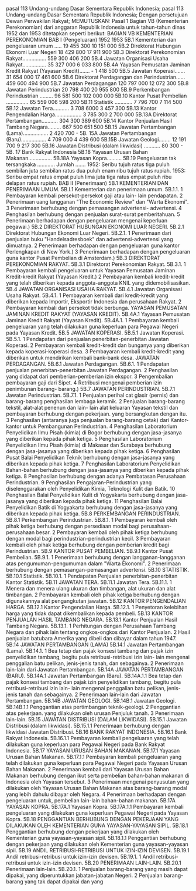  pasal 113 Undang-undang Dasar Sementara Republik Indonesia; pasal 113 Undang-undang Dasar Sementara Republik Indonesia; Dengan persetujuan Dewan Perwakilan Rakyat;
MEMUTUSKAN:
 Pasal 1 Bagian VB (Kementerian Perekonomian) dari anggaran Republik Indonesia untuk tahun-tahun dinas 1952 dan 1953 ditetapkan seperti berikut: BAGIAN VB KEMENTERIAN PEREKONOMIAN BAB I (Pengeluaran) 1952 1953 5B.1 Kementerian dan pengeluaran umum ..... 19 455 300 10 151 000 5B.2 Direktorat Hubungan Ekonomi Luar Negeri 18 429 800 17 911 900 5B.3 Direktorat Perekonomian Rakyat................ 559 300 406 200 5B.4 Jawatan Organisasi Usaha Rakyat................ 35 327 000 6 033 800 5B.4A Yayasan Pemusatan Jaminan Kredit Rakyat (Yayasan Kredit)....... - 1 418 500 5B.5 Jawatan Koperasi....... 31 654 000 17 461 600 5B.6 Direktorat Perdagangan dan Perindustrian...... 459 600 494 900 5B.7 Jawatan Perdagangan 120 797 000 12 072 300 5B.8 Jawatan Perindustrian 20 798 400 20 955 800 5B.9 Perkembangan Perindustrian ......... 96 581 500 102 000 000 5B.10 Kantor Pusat Pembelian ............... 65 559 006 598 200 5B.11 Statistik ............ 7 796 700 7 114 500 5B.12 Jawatan Tera........... 3 708 6000 3 457 300 5B.13 Kantor Pengendalian Harga.................. 3 785 300 2 700 000 5B.13A Direktorat Pertambangan........... 304 300 389 600 5B.14 Kantor Penjualan Hasil Tambang Negara......... 667 500 651 500 5B.15 Jawatan Pertambangan (Lama)................. 2 420 700 - 5B. 15A Jawatan Pertambangan (Baru)................. 4 709 000 4 439 600 5B.15B Jawatan Geologi........ 12 191 700 9 217 300 5B.16 Jawatan Distribusi (dalam likwidasi) ........... 80 300 - 5B. 17 Bank Rakyat Indonesia 5B.18 Yayasan Urusan Bahan Makanan................ 5B.18A Yayasan Kopra.......... 5B.19 Pengeluaran tak tersangkaka ............ Jumlah ....... 1952: Seribu tujuh ratus tiga puluh sembilan juta sembilan ratus dua puluh enam ribu tujuh ratus rupiah. 1953: Seribu empat ratus empat puluh lima juta tiga ratus empat puluh ribu delapan ratus rupiah. BAB II (Penerimaan) 5B.1 KEMENTERIAN DAN PENERIMAAN UMUM. 5B.I.1 Kementerian dan penerimaan umum. 5B.1.1. 1 Pembayaran kembali persekot-persekot gaji atau lain- lain pendapatan. 2 Penerimaan uang langganan "The Economic Review" dan "Warta Ekonomi". 3 Penerimaan berhubung dengan pemasangan advertensi- advertensi. 4 Penghasilan berhubung dengan penjualan surat-surat pemberitahuan. 5 Penerimaan berhadapan dengan pengeluaran mengenai keperluan pegawai.) 5B.2 DIREKTORAT HUBUNGAN EKONOMI LUAR NEGERI. 5B.2.1 Direktorat Hubungan Ekonomi Luar Negeri. 5B.2.1. 1 Penerimaan dari penjualan buku "Handelsadresboek" dan advertensi-advertensi yang dimuatnya. 2 Penerimaan berhadapan dengan pengeluaran guna kantor Perlengkapan di New York.) 3 Penerimaan berhadapan dengan pengeluaran guna kantor Pusat Pembelian di Amsterdam.) 5B.3 DIREKTORAT PEREKONOMIAN RAKYAT. 5B.3.1 Direktorat Perekonomian Rakyat. 5B.3.1. 1 Pembayaran kembali pengeluaran untuk Yayasan Pemusatan Jaminan Kredit-kredit Rakyat (Yayasan Kredit.) 2 Pembayaran kembali kredit-kredit yang telah diberikan kepada anggota-anggota KNIL yang didemobilisasikan. 5B.4 JAWATAN ORGANISASI USAHA RAKYAT. 5B.4.1 Jawatan Organisasi Usaha Rakyat. 5B.4.1. 1 Pembayaran kembali dari kredit-kredit yang diberikan kepada Importir, Eksportir Indonesia dan perusahaan Rakyat. 2 Pembayaran kembali dari persekot tidak berbunga. YAYASAN PEMUSATAN JAMINAN KREDIT RAKYAT (YAYASAN KREDIT). 5B.4A.1 Yayasan Pemusatan Jaminan Kredit Rakyat (Yayasan Kredit). 5B.4A.1. 1 Pembayaran kembali pengeluaran yang telah dilakukan guna keperluan para Pegawai Negeri pada Yayasan Kredit. 5B.5 JAWATAN KOPERASI. 5B.5.1 Jawatan Koperasi. 5B.5.1. 1 Pendapatan dari penjualan penerbitan-penerbitan Jawatan Koperasi. 2 Pembayaran kembali kredit-kredit dan bunganya yang diberikan kepada koperasi-koperasi desa. 3 Pembayaran kembali kredit-kredit yang diberikan untuk mendirikan kembali bank-bank desa. JAWATAN PERDAGANGAN. 5B.6.1 Jawatan Perdagangan. 5B.6.1. 1 Pendapatan penjualan penerbitan-penerbitan Jawatan Perdagangan. 2 Penghasilan yang didapat dari pemberian-pemberian izin ekspor. 3 Pengembalian pembayaran gaji dari Sipet. 4 Retribusi mengenai pemberian izin penimbunan barang- barang.) 5B.7 JAWATAN PERINDUSTRIAN. 5B.7.1 Jawatan Perindustrian. 5B.7.1. 1 Penjualan perihal cat glasir (pernis) dan barang-barang penghasilan lembaga keramik. 2 Penjualan barang-barang tekstil, alat-alat penenun dan lain- lain alat keluaran Yayasan tekstil dan pembayaran berhubung dengan pekerjaan. yang bersangkutan dengan itu. 3 Penghasilan (antaranya juga penjualan barang-barang cetak) dari Kantor-kantor untuk Pembangunan Perindustrian. 4 Penghasilan Laboratorium Penyelidikan Ilmu Pisah (kimia) di Bogor berhubung dengan jasa-jasanya yang diberikan kepada pihak ketiga. 5 Penghasilan Laboratorium Penyelidikan Ilmu Pisah (kimia) di Makasar dan Surabaya berhubung dengan jasa-jasanya yang diberikan kepada pihak ketiga. 6 Penghasilan Pusat Balai Penyelidikan Teknik berhubung dengan jasa-jasanya yang diberikan kepada pihak ketiga. 7 Penghasilan Laboratorium Penyelidikan Bahan-bahan berhubung dengan jasa-jasanya yang diberikan kepada pihak ketiga. 8 Penghasilan berhubung dengan adanya Pembatasan Perusahaan Perindustrian. 9 Penghasilan Pengajaran-Perindustrian yang diselenggarakan oleh Penyelidikan Kimia, Teknologi Kulit dan Batik. 10 Penghasilan Balai Penyelidikan Kulit di Yogyakarta berhubung dengan jasa-jasanya yang diberikan kepada pihak ketiga. 11 Penghasilan Balai Penyelidikan Batik di Yogyakarta berhubung dengan jasa-jasanya yang diberikan kepada pihak ketiga. 5B.8 PERKEMBANGAN PERINDUSTRIAN. 5B.8.1 Perkembangan Perindustrian. 5B.8.1. 1 Pembayaran kembali oleh pihak ketiga berhubung dengan persediaan modal bagi perusahaan-perusahaan besar. 2 Pembayaran kembali oleh pihak ketiga berhubung dengan modal bagi perindustrian-perindustrian kecil. 3 Pembayaran kembali oleh pihak ketiga berhubung dengan pemberian kredit bagi Perindustrian. 5B.9 KANTOR PUSAT PEMBELIAN. 5B.9.1 Kantor Pusat Pembelian. 5B.9.1. 1 Penerimaan berhubung dengan langganan-langganan atas pengumuman-pengumuman dalam "Warta Ekonomi". 2 Penerimaan berhubung dengan pemasangan-pemasangan advertensi. 5B.10 STATISTIK. 5B.10.1 Statistik. 5B.10.1. 1 Pendapatan Penjualan penerbitan-penerbitan Kantor Statistik. 5B.11 JAWATAN TERA. 5B.11.1 Jawatan Tera. 5B.11.1. 1 Menera dan menera ulang ukuran dan timbangan, alat ukuran dan alat timbangan. 2 Pembayaran kembali oleh pihak ketiga berhubung dengan digunakannya alat pengangkutan jawatan. 5B.12 KANTOR PENGENDALIAN HARGA. 5B.12.1 Kantor Pengendalian Harga. 5B.12.1. 1 Penyetoran kelebihan harga yang tidak dapat dikembalikan kepada pembeli. 5B.13 KANTOR PENJUALAN HASIL TAMBANG NEGARA. 5B.13.1 Kantor Penjualan Hasil Tambang Negara. 5B.13.1. 1 Perhitungan dengan Perusahaan Tambang Negara dan pihak lain tentang ongkos-ongkos dari Kantor Penjualan. 2 Hasil penjualan batubara Amerika yang dibeli dan dibayar dalam tahun 1947. 5B.14 JAWATAN PERTAMBANGAN (LAMA) 5B.14.1 Jawatan Pertambangan (Lama). 5B.14.1. 1 Bea tetap dan pajak konsesi tambang dan pajak izin penyelidikan tambang, begitu pula retribusi-retribusi izin lain- lain mengenai penggalian batu pelikan, jenis-jenis tanah, dan sebagainya. 2 Penerimaan lain-lain dari Jawatan Pertambangan. 5B.14A JAWATAN PERTAMBANGAN (BARU). 5B.14A.1 Jawatan Pertambangan (Baru). 5B.14A.1.1 Bea tetap dan pajak konsesi tambang dan pajak izin penyelidikan tambang, begitu pula retribusi-retribusi izin lain- lain mengenai penggalian batu pelikan, jenis-jenis tanah dan sebagainya. 2 Penerimaan lain-lain dari Jawatan Pertambangan. 5B.14B JAWATAN GEOLOGI. 5B.14B.1 Jawatan Geologi. 5B.14B.1.1 Penggantian atas pertimbangan teknik-geologi. 2 Penggantian atas pekerjaan. yang dilakukan oleh urusan Penjuluk tanah. 3 Penerimaan lain-lain. 5B.15 JAWATAN DISTRIBUSI (DALAM LIKWIDASI). 5B.15.1 Jawatan Distribusi (dalam likwidasi). 5B.15.1.1 Penerimaan berhubung dengan likwidasi Jawatan Distribusi. 5B.16 BANK RAKYAT INDONESIA. 5B.16.1 Bank Rakyat Indonesia. 5B.16.1.1 Pembayaran kembali pengeluaran yang telah dilakukan guna keperluan para Pegawai Negeri pada Bank Rakyat Indonesia. 5B.17 YAYASAN URUSAN BAHAN MAKANAN. 5B.17.1 Yayasan Urusan Bahan Makanan. 5B.17.1.1 Pembayaran kembali pengeluaran yang telah dilakukan guna keperluan para Pegawai Negeri pada Yayasan Urusan Bahan Makanan. 2 Penerimaan kembali dari Yayasan Urusan Bahan Makanan berhubung dengan ikut serta pembelian bahan-bahan makanan di Indonesia oleh Yayasan tersebut. 3 Penerimaan mengenai penyusutan yang dilakukan oleh Yayasan Urusan Bahan Makanan atas barang-barang modal yang lebih dahulu dibayar oleh Negara. 4 Penerimaan berhadapan dengan pengeluaran untuk, pembelian lain-lain bahan-bahan makanan. 5B.17A YAYASAN KOPRA. 5B.17A.1 Yayasan Kopra. 5B.17A.1.1 Pembayaran kembali pengeluaran yang dilakukan guna keperluan Pegawai Negeri pada Yayasan Kopra. 5B.18 PENGGANTIAN BERHUBUNG DENGAN PEKERJAAN YANG DILAKUKAN OLEH KEMENTERIAN GUNA YAYASAN-YAYASAN SIPIL. 5B.18.1 Penggantian berhubung dengan pekerjaan yang dilakukan oleh Kementerian guna yayasan-yayasan sipil. 5B.18.1.1 Penggantian berhubung dengan pekerjaan yang dilakukan oleh Kementerian guna yayasan-yayasan sipil. 5B.19 ANDIL RETRIBUSI-RETRIBUSI UNTUK IZIN-IZIN DEVISEN. 5B.19.1 Andil retribusi-retribusi untuk izin-izin devisen. 5B.19.1. 1 Andil retribusi-retribusi untuk izin-izin devisen. 5B.20 PENERIMAAN LAIN-LAIN. 5B.20.1 Penerimaan lain-lain. 5B.20.1. 1 Penjualan barang-barang yang masih dapat dipakai, yang diperuntukkan jabatan-jabatan Negeri. 2 Penjualan barang-barang yang tak dapat dipakai dan yang
